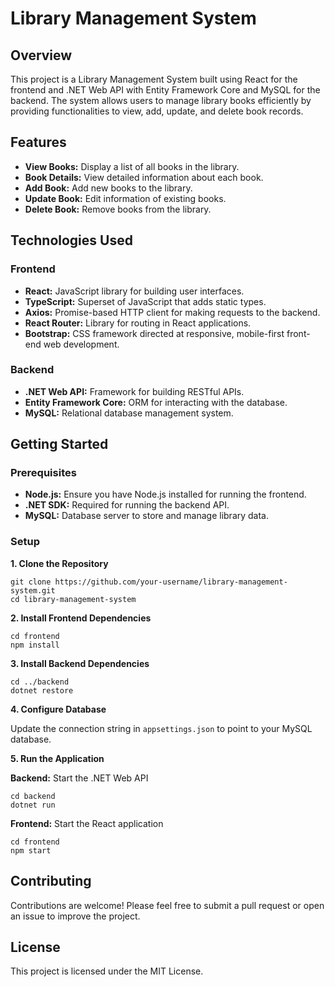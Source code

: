 # Library Management System
## Overview
This project is a Library Management System built using React for the frontend and .NET Web API with Entity Framework Core and MySQL for the backend. The system allows users to manage library books efficiently by providing functionalities to view, add, update, and delete book records.

## Features
- **View Books:** Display a list of all books in the library.
- **Book Details:** View detailed information about each book.
- **Add Book:** Add new books to the library.
- **Update Book:** Edit information of existing books.
- **Delete Book:** Remove books from the library.
  
## Technologies Used
### Frontend
- **React:** JavaScript library for building user interfaces.
- **TypeScript:** Superset of JavaScript that adds static types.
- **Axios:** Promise-based HTTP client for making requests to the backend.
- **React Router:** Library for routing in React applications.
- **Bootstrap:** CSS framework directed at responsive, mobile-first front-end web development.

### Backend
- **.NET Web API:** Framework for building RESTful APIs.
- **Entity Framework Core:** ORM for interacting with the database.
- **MySQL:** Relational database management system.

## Getting Started
### Prerequisites
- **Node.js:** Ensure you have Node.js installed for running the frontend.
- **.NET SDK:** Required for running the backend API.
- **MySQL:** Database server to store and manage library data.

### Setup
**1. Clone the Repository**
```
git clone https://github.com/your-username/library-management-system.git
cd library-management-system
```

**2. Install Frontend Dependencies**
```
cd frontend
npm install
```

**3. Install Backend Dependencies**
```
cd ../backend
dotnet restore
```

**4. Configure Database**

Update the connection string in `appsettings.json` to point to your MySQL database.

**5. Run the Application**

**Backend:** Start the .NET Web API
```
cd backend
dotnet run
```
**Frontend:** Start the React application
```
cd frontend
npm start
```

## Contributing
Contributions are welcome! Please feel free to submit a pull request or open an issue to improve the project.

## License
This project is licensed under the MIT License.
